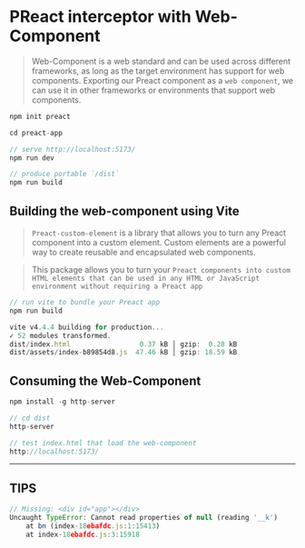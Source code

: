 # PReact interceptor with Web-Component

> Web-Component is a web standard and can be used across different frameworks, as long as the target environment has support for web components. Exporting our Preact component as a `web component`, we can use it in other frameworks or environments that support web components.

```js
npm init preact

cd preact-app

// serve http://localhost:5173/
npm run dev

// produce portable `/dist`
npm run build
```

## Building the web-component using Vite

> `Preact-custom-element` is a library that allows you to turn any Preact component into a custom element. Custom elements are a powerful way to create reusable and encapsulated web components.

> This package allows you to turn your `Preact components into custom HTML elements that can be used in any HTML or JavaScript environment without requiring a Preact app`

```js
// run vite to bundle your Preact app
npm run build

vite v4.4.4 building for production...
✓ 52 modules transformed.
dist/index.html                 0.37 kB │ gzip:  0.28 kB
dist/assets/index-b89854d8.js  47.46 kB │ gzip: 18.59 kB
```

## Consuming the Web-Component

```js
npm install -g http-server

// cd dist
http-server

// test index.html that load the web-component
http://localhost:5173/
```

---

## TIPS

```js
// Missing:	<div id="app"></div> 
Uncaught TypeError: Cannot read properties of null (reading '__k')
    at bn (index-18ebafdc.js:1:15413)
    at index-18ebafdc.js:3:15918
```



